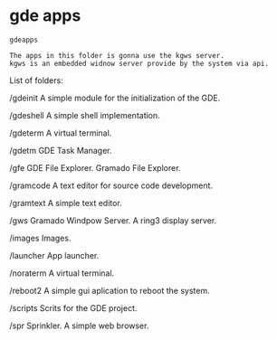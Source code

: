 # gde apps


    gdeapps

    The apps in this folder is gonna use the kgws server.
    kgws is an embedded widnow server provide by the system via api.


 List of folders:
 
 
/gdeinit
    A simple module for the initialization of the GDE.
     
/gdeshell
    A simple shell implementation.
     
     
/gdeterm
    A virtual terminal.     
    

/gdetm
    GDE Task Manager.    
     
     
/gfe
    GDE File Explorer.
    Gramado File Explorer.
    
/gramcode
    A text editor for source code development.
    
/gramtext
    A simple text editor.
    
    
/gws
    Gramado Windpow Server.
    A ring3 display server.
    
    
/images
    Images.
    
    
/launcher
    App launcher.
    
    
/noraterm
    A virtual terminal.
    

/reboot2
    A simple gui aplication to reboot the system.
    
    
/scripts
    Scrits for the GDE project.
    
    
/spr
    Sprinkler. A simple web browser.     
    
    
    
    
    
    
    
	
	
	
	
	
	
	
	
	
	
	
	
	
	
	
	
